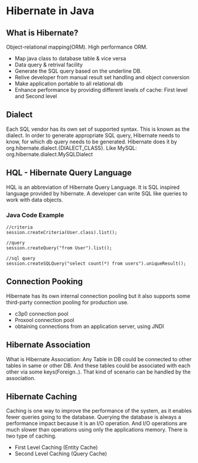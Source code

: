 # Hibernate in Java

## What is Hibernate?
Object-relational mapping(ORM). High performance ORM.
* Map java class to database table & vice versa
* Data query & retrival facility
* Generate the SQL query based on the underline DB.
* Relive developer from manual result set handling and object conversion
* Make application portable to all relational db
* Enhance performance by providing different levels of cache: First level and Second level

## Dialect
Each SQL vendor has its own set of supported syntax. This is known as the dialect. In order to generate appropriate SQL query, Hibernate needs to know, for which db query needs to be generated.
Hibernate does it by org.hibernate.dialect.{DIALECT_CLASS}. Like MySQL: org.hibernate.dialect.MySQLDialect

## HQL - Hibernate Query Language
HQL is an abbreviation of Hibernate Query Language. It is SQL inspired language provided by hibernate. A developer can write SQL like queries to work with data objects.
### Java Code Example
```
//criteria
session.createCriteria(User.class).list();

//query
session.createQuery("from User").list();

//sql query
session.createSQLQuery("select count(*) from users").uniqueResult();
```
## Connection Pooking
Hibernate has its own internal connection pooling but it also supports some third-party connection pooling for production use.
* c3p0 connection pool
* Proxool connection pool
* obtaining connections from an application server, using JNDI

## Hibernate Association
What is Hibernate Association: Any Table in DB could be connected to other tables in same or other DB. And these tables could be associated with each other via some keys(Foreign..). That kind of scenario can be handled by the association.

## Hibernate Caching
Caching is one way to improve the performance of the system, as it enables fewer queries going to the database. Querying the database is always a performance impact because it is an I/O operation. And I/O operations are much slower than operations using only the applications memory. There is two type of caching.

* First Level Caching (Entity Cache)
* Second Level Caching (Query Cache)
